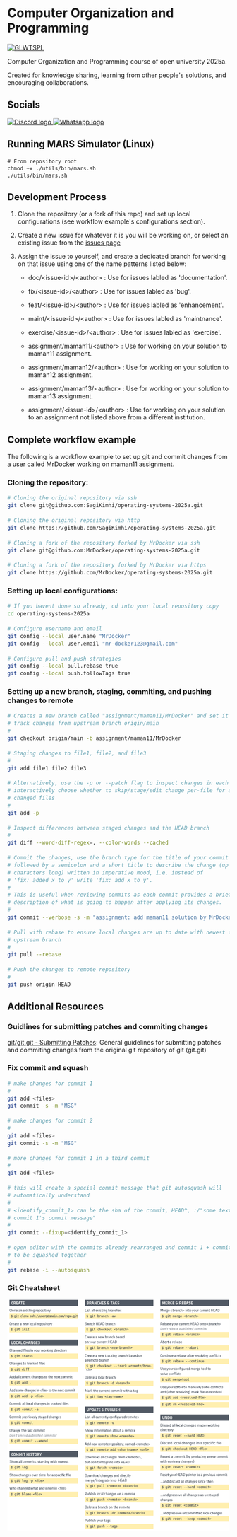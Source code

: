 # Computer Organization and Programming

[![GLWTSPL](https://img.shields.io/badge/GLWTS-Public_License-red.svg)](LICENSE)

Computer Organization and Programming course of open university 2025a. 

Created for knowledge sharing, learning from other people's solutions, and
encouraging collaborations.

## Socials

<span>
    <a href="https://discord.gg/JmYYEwKhJw">
        <img alt="Discord logo"
            width="70px"
            height="70px" 
            src="https://discord.com/assets/cb48d2a8d4991281d7a6a95d2f58195e.svg" 
        />
    </a>
</span>
<span>
    <a href="https://chat.whatsapp.com/FQnF0rVBcW2LKd9BnPPeTN">
        <img alt="Whatsapp logo"
            width="70px"
            height="70px" 
            src="https://upload.wikimedia.org/wikipedia/commons/6/6b/WhatsApp.svg" 
        />
    </a>
</span>

## Running MARS Simulator (Linux)

```shell
# From repository root
chmod +x ./utils/bin/mars.sh
./utils/bin/mars.sh
```


## Development Process

1. Clone the repository (or a fork of this repo) and set up local configurations
   (see workflow example's configurations section).

2. Create a new issue for whatever it is you will be working on, or select an
   existing issue from the [issues page](issues/)

3. Assign the issue to yourself, and create a dedicated branch for working on
   that issue using one of the name patterns listed below:

    - doc/\<issue-id\>/\<author\> : Use for issues labled as 'documentation'.

    - fix/\<issue-id\>/\<author\> : Use for issues labled as 'bug'.

    - feat/\<issue-id\>/\<author\> : Use for issues labled as 'enhancement'.

    - maint/\<issue-id\>/\<author\> : Use for issues labled as 'maintnance'.

    - exercise/\<issue-id\>/\<author\> : Use for issues labled as 'exercise'.

    - assignment/maman11/\<author\> : Use for working on your solution to
      maman11 assignment.

    - assignment/maman12/\<author\> : Use for working on your solution to
      maman12 assignment.

    - assignment/maman13/\<author\> : Use for working on your solution to
      maman13 assignment.

    - assignment/\<issue-id\>/\<author\> : Use for working on your solution to
      an assignment not listed above from a different institution.

## Complete workflow example

The following is a workflow example to set up git and commit changes from a user
called MrDocker working on maman11 assignment.

### Cloning the repository:

```sh
# Cloning the original repository via ssh
git clone git@github.com:SagiKimhi/operating-systems-2025a.git

# Cloning the original repository via http
git clone https://github.com/SagiKimhi/operating-systems-2025a.git

# Cloning a fork of the repository forked by MrDocker via ssh
git clone git@github.com:MrDocker/operating-systems-2025a.git

# Cloning a fork of the repository forked by MrDocker via https
git clone https://github.com/MrDocker/operating-systems-2025a.git
```

### Setting up local configurations:

```sh
# If you havent done so already, cd into your local repository copy
cd operating-systems-2025a

# Configure username and email
git config --local user.name "MrDocker"
git config --local user.email "mr-docker123@gmail.com"

# Configure pull and push strategies
git config --local pull.rebase true
git config --local push.followTags true
```

### Setting up a new branch, staging, commiting, and pushing changes to remote

```sh
# Creates a new branch called "assignment/maman11/MrDocker" and set it up to
# track changes from upstream branch origin/main
#
git checkout origin/main -b assignment/maman11/MrDocker

# Staging changes to file1, file2, and file3
#
git add file1 file2 file3

# Alternatively, use the -p or --patch flag to inspect changes in each file and
# interactively choose whether to skip/stage/edit change per-file for all
# changed files
#
git add -p

# Inspect differences between staged changes and the HEAD branch
#
git diff --word-diff-regex=. --color-words --cached

# Commit the changes, use the branch type for the title of your commit message
# followed by a semicolon and a short title to describe the change (up to 50
# characters long) written in imperative mood, i.e. instead of 
# 'fix: added x to y' write 'fix: add x to y'.
#
# This is useful when reviewing commits as each commit provides a brief
# description of what is going to happen after applying its changes.
#
git commit --verbose -s -m "assignment: add maman11 solution by MrDocker"

# Pull with rebase to ensure local changes are up to date with newest changes to
# upstream branch
#
git pull --rebase

# Push the changes to remote repository
#
git push origin HEAD
```

## Additional Resources

### Guidlines for submitting patches and commiting changes

[git/git.git - Submitting Patches](assets/SubmittingPatches.html):
General guidelines for submitting patches and commiting changes from the
original git repository of git (git.git)

### Fix commit and squash

```sh
# make changes for commit 1
#
git add <files>
git commit -s -m "MSG"

# make changes for commit 2
#
git add <files>
git commit -s -m "MSG"

# more changes for commit 1 in a third commit
#
git add <files>

# this will create a special commit message that git autosquash will
# automatically understand
#
# <identify_commit_1> can be the sha of the commit, HEAD^, :/"some text in
# commit 1's commit message"
#
git commit --fixup=<identify_commit_1>  

# open editor with the commits already rearranged and commit 1 + commit 3 ready
# to be squashed together
#
git rebase -i --autosquash 
```

### Git Cheatsheet

<img alt="Git Cheatsheet"
    src="assets/git-cheatsheet.png"
/>
